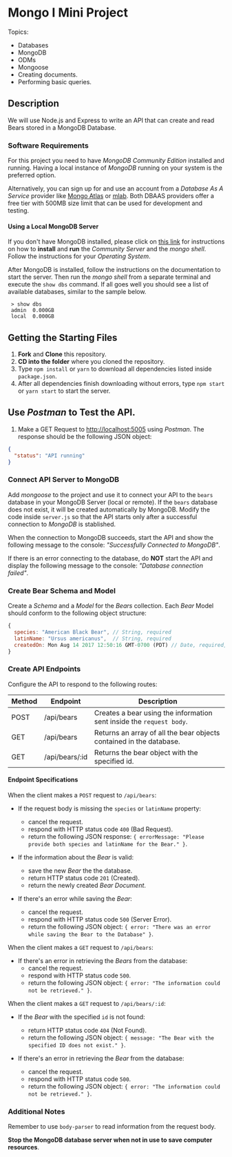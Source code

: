 # Mongo I Mini Project

Topics:

* Databases
* MongoDB
* ODMs
* Mongoose
* Creating documents.
* Performing basic queries.

## Description

We will use Node.js and Express to write an API that can create and read Bears stored in a MongoDB Database.

### Software Requirements

For this project you need to have _MongoDB Community Edition_ installed and running. Having a local instance of _MongoDB_ running on your system is the preferred option.

Alternatively, you can sign up for and use an account from a _Database As A Service_ provider like [Mongo Atlas](https://www.mongodb.com/cloud/atlas) or [mlab](https://mlab.com/). Both DBAAS providers offer a free tier with 500MB size limit that can be used for development and testing.

#### Using a Local MongoDB Server

If you don't have MongoDB installed, please click on [this link](https://docs.mongodb.com/manual/administration/install-community/) for instructions on how to **install** and **run** the _Community Server_ and the _mongo shell_. Follow the instructions for your _Operating System_.

After MongoDB is installed, follow the instructions on the documentation to start the server. Then run the _mongo shell_ from a separate terminal and execute the `show dbs` command. If all goes well you should see a list of available databases, similar to the sample below.

```
 > show dbs
 admin  0.000GB
 local  0.000GB
```

## Getting the Starting Files

1. **Fork** and **Clone** this repository.
1. **CD into the folder** where you cloned the repository.
1. Type `npm install` or `yarn` to download all dependencies listed inside `package.json`.
1. After all dependencies finish downloading without errors, type `npm start` or `yarn start` to start the server.

## Use _Postman_ to Test the API.

1. Make a GET Request to [http://localhost:5005](http://localhost:5005) using _Postman_. The response should be the following JSON object:

```json
{
  "status": "API running"
}
```

### Connect API Server to MongoDB

Add _mongoose_ to the project and use it to connect your API to the `bears` database in your MongoDB Server (local or remote). If the `bears` database does not exist, it will be created automatically by MongoDB. Modify the code inside `server.js` so that the API starts only after a successful connection to _MongoDB_ is stablished.

When the connection to MongoDB succeeds, start the API and show the following message to the console: _"Successfully Connected to MongoDB"_.

If there is an error connecting to the database, do **NOT** start the API and display the following message to the console: _"Database connection failed"_.

### Create Bear Schema and Model

Create a _Schema_ and a _Model_ for the _Bears_ collection. Each _Bear_ Model should conform to the following object structure:

```js
{
  species: "American Black Bear", // String, required
  latinName: "Ursus americanus",  // String, required
  createdOn: Mon Aug 14 2017 12:50:16 GMT-0700 (PDT) // Date, required, defaults to current date
}
```

### Create API Endpoints

Configure the API to respond to the following routes:

| Method | Endpoint       | Description                                                          |
| ------ | -------------- | -------------------------------------------------------------------- |
| POST   | /api/bears     | Creates a bear using the information sent inside the `request body`. |
| GET    | /api/bears     | Returns an array of all the bear objects contained in the database.  |
| GET    | /api/bears/:id | Returns the bear object with the specified id.                       |

#### Endpoint Specifications

When the client makes a `POST` request to `/api/bears`:

* If the request body is missing the `species` or `latinName` property:
  * cancel the request.
  * respond with HTTP status code `400` (Bad Request).
  * return the following JSON response: `{ errorMessage: "Please provide both species and latinName for the Bear." }`.

* If the information about the _Bear_ is valid:
  * save the new _Bear_ the the database.
  * return HTTP status code `201` (Created).
  * return the newly created _Bear Document_.

* If there's an error while saving the _Bear_:
  * cancel the request.
  * respond with HTTP status code `500` (Server Error).
  * return the following JSON object: `{ error: "There was an error while saving the Bear to the Database" }`.

When the client makes a `GET` request to `/api/bears`:

* If there's an error in retrieving the _Bears_ from the database:
  * cancel the request.
  * respond with HTTP status code `500`.
  * return the following JSON object: `{ error: "The information could not be retrieved." }`.

When the client makes a `GET` request to `/api/bears/:id`:

* If the _Bear_ with the specified `id` is not found:
  * return HTTP status code `404` (Not Found).
  * return the following JSON object: `{ message: "The Bear with the specified ID does not exist." }`.

* If there's an error in retrieving the _Bear_ from the database:
  * cancel the request.
  * respond with HTTP status code `500`.
  * return the following JSON object: `{ error: "The information could not be retrieved." }`.

### Additional Notes

Remember to use `body-parser` to read information from the request body.

**Stop the MongoDB database server when not in use to save computer resources**.
